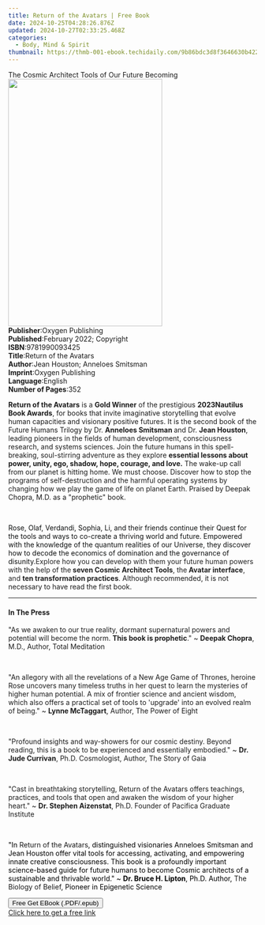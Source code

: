 ```yaml
---
title: Return of the Avatars | Free Book
date: 2024-10-25T04:28:26.876Z
updated: 2024-10-27T02:33:25.468Z
categories:
  - Body, Mind & Spirit
thumbnail: https://thmb-001-ebook.techidaily.com/9b86bdc3d8f3646630b42209848257211b1c6721b742ba4c5dd2678dbc90187a.jpg
---
```

<main id="book-container">
  <div class="flex flex-col">
    <div class="book-brief flex-1 py-6 px-4 sm:p-6 md:py-10 md:px-8">
      <!-- brief-->
      <div class="book-brief-main">
        The Cosmic Architect Tools of Our Future Becoming
      </div>
    </div>
    <div
      class="book-meta-info flex-1 grid gap-4 col-start-1 col-end-3 row-start-1 sm:mb-6 sm:grid-cols-4 lg:gap-6 lg:col-start-2 lg:row-end-6 lg:row-span-6 lg:mb-0"
    >
      <div
        class="book-meta-info-left place-content-center mt-4 p-4 text-sm leading-6 col-start-2 col-span-2 dark:text-slate-400"
      >
        <img
          class="w-full h-500 object-cover rounded-lg sm:h-255 sm:col-span-2 lg:col-span-full"
          src="https://img-001-ebook.techidaily.com/611ae8b45605dfb0e678e91c6bcbfd58b7f8469423d95af17ad0b264e61dece2.jpg"
          alt=""
          width="312"
          height="500"
        />
      </div>
      <div
        class="book-meta-info-right mt-2 col-start-1 row-start-2 col-span-3 self-center"
      >
        <!-- meta data  -->
        <div class="flex flex-col px-4 md:px-8">
          <div class="flex-1">
            <strong>Publisher</strong>:<span class="px-2"
              >Oxygen Publishing</span
            >
          </div>
          <div class="flex-1">
            <strong>Published</strong>:<span class="px-2"
              >February 2022; Copyright</span
            >
          </div>
          <div class="flex-1">
            <strong>ISBN</strong>:<span class="px-2">9781990093425</span>
          </div>
          <div class="flex-1">
            <strong>Title</strong>:<span class="px-2"
              >Return of the Avatars</span
            >
          </div>
          <div class="flex-1">
            <strong>Author</strong>:<span class="px-2"
              >Jean Houston; Anneloes Smitsman</span
            >
          </div>
          <div class="flex-1">
            <strong>Imprint</strong>:<span class="px-2">Oxygen Publishing</span>
          </div>
          <div class="flex-1">
            <strong>Language</strong>:<span class="px-2">English</span>
          </div>
          <div class="flex-1">
            <strong>Number of Pages</strong>:<span class="px-2">352</span>
          </div>
        </div>
      </div>
    </div>
    <div class="book-description flex-1 py-6 px-4 sm:p-6 md:py-10 md:px-8">
      <div class="book-description-main">
        <div accordion-content="" id="description">
          <p class="ql-align-justify">
            <strong
              style="background-color: rgba(0, 0, 0, 0); color: rgb(29, 29, 29)"
              >Return of the Avatars</strong
            ><span
              style="background-color: rgba(0, 0, 0, 0); color: rgb(29, 29, 29)"
            >
              is a </span
            ><strong
              style="background-color: rgba(0, 0, 0, 0); color: rgb(29, 29, 29)"
              >Gold Winner</strong
            ><span
              style="background-color: rgba(0, 0, 0, 0); color: rgb(29, 29, 29)"
            >
              of the prestigious </span
            ><strong
              style="background-color: rgba(0, 0, 0, 0); color: rgb(29, 29, 29)"
              >2023</strong
            ><span
              style="background-color: rgba(0, 0, 0, 0); color: rgb(29, 29, 29)"
            ></span
            ><strong
              style="background-color: rgba(0, 0, 0, 0); color: rgb(29, 29, 29)"
              >Nautilus Book Awards</strong
            ><span
              style="background-color: rgba(0, 0, 0, 0); color: rgb(29, 29, 29)"
              >, </span
            >for books that invite imaginative storytelling that evolve human
            capacities and visionary positive futures. It is
            <span
              style="background-color: rgba(0, 0, 0, 0); color: rgb(29, 29, 29)"
              >the second book of the </span
            >Future Humans Trilogy<span
              style="background-color: rgba(0, 0, 0, 0); color: rgb(29, 29, 29)"
            >
              by Dr. </span
            ><strong
              style="background-color: rgba(0, 0, 0, 0); color: rgb(29, 29, 29)"
              >Anneloes Smitsman </strong
            ><span
              style="background-color: rgba(0, 0, 0, 0); color: rgb(29, 29, 29)"
              >and Dr. </span
            ><strong
              style="background-color: rgba(0, 0, 0, 0); color: rgb(29, 29, 29)"
              >Jean Houston</strong
            ><span
              style="background-color: rgba(0, 0, 0, 0); color: rgb(29, 29, 29)"
              >, leading pioneers in the fields of human development,
              consciousness research, and systems sciences. Join the future
              humans in this spell-breaking, soul-stirring adventure as they
              explore </span
            ><strong
              style="background-color: rgba(0, 0, 0, 0); color: rgb(29, 29, 29)"
              >essential lessons about power, unity, ego, shadow, hope, courage,
              and love.</strong
            ><span
              style="background-color: rgba(0, 0, 0, 0); color: rgb(29, 29, 29)"
            >
              The wake-up call from our planet is hitting home. </span
            >We must choose.
            <span
              style="background-color: rgba(0, 0, 0, 0); color: rgb(29, 29, 29)"
            >
              Discover how to stop the programs of self-destruction and the
              harmful operating systems by changing how we play the game of life
              on planet Earth.&nbsp;</span
            >Praised by Deepak Chopra, M.D. as a "prophetic" book.
          </p>
          <p><br /></p>
          <p>
            <span
              style="background-color: rgba(0, 0, 0, 0); color: rgb(15, 17, 17)"
              >Rose, Olaf, Verdandi, Sophia, Li, and their friends continue
              their Quest for the tools and ways to co-create a thriving world
              and future. Empowered with the knowledge of the quantum realities
              of our Universe, they discover how to decode the economics of
              domination and the governance of disunity.</span
            ><span
              style="background-color: rgba(0, 0, 0, 0); color: rgb(29, 29, 29)"
            ></span
            ><span
              style="background-color: rgba(0, 0, 0, 0); color: rgb(34, 34, 34)"
              >Explore how you can develop with them your future human powers
              with the help of the</span
            ><strong
              style="background-color: rgba(0, 0, 0, 0); color: rgb(34, 34, 34)"
            >
              seven Cosmic Architect Tools</strong
            ><span
              style="background-color: rgba(0, 0, 0, 0); color: rgb(34, 34, 34)"
              >, the</span
            ><strong
              style="background-color: rgba(0, 0, 0, 0); color: rgb(34, 34, 34)"
            >
              Avatar interface</strong
            ><span
              style="background-color: rgba(0, 0, 0, 0); color: rgb(34, 34, 34)"
              >, and </span
            ><strong
              style="background-color: rgba(0, 0, 0, 0); color: rgb(34, 34, 34)"
              >ten transformation practices</strong
            ><span
              style="background-color: rgba(0, 0, 0, 0); color: rgb(34, 34, 34)"
              >. </span
            >Although recommended, it is not necessary to have read the first
            book.
          </p>
        </div>
        <div class="accordion-fader"></div>
      </div>
    </div>
    <div class="book-excerpts flex-1 py-6 px-4 sm:p-6 md:py-10 md:px-8">
      <!-- excerpts-->
      <div class="book-excerpts-main">
        <hr />
        <h4 class="placeholder placeholder-heading">
          <span>In The Press</span>
        </h4>
        <p></p>
        <p class="ql-align-justify">
          <span
            style="
              color: rgba(29, 29, 29, 1);
              background-color: rgba(0, 0, 0, 0);
            "
            >"As we awaken to our true reality, dormant supernatural powers and
            potential will become the norm. </span
          ><strong
            style="
              color: rgba(29, 29, 29, 1);
              background-color: rgba(0, 0, 0, 0);
            "
            >This book is prophetic</strong
          ><span
            style="
              color: rgba(29, 29, 29, 1);
              background-color: rgba(0, 0, 0, 0);
            "
            >." ~ </span
          ><strong
            style="
              color: rgba(29, 29, 29, 1);
              background-color: rgba(0, 0, 0, 0);
            "
            >Deepak Chopra</strong
          ><span
            style="
              color: rgba(29, 29, 29, 1);
              background-color: rgba(0, 0, 0, 0);
            "
            >, M.D., Author, </span
          >Total Meditation
        </p>
        <p class="ql-align-justify"><br /></p>
        <p class="ql-align-justify">
          <span
            style="
              color: rgba(29, 29, 29, 1);
              background-color: rgba(0, 0, 0, 0);
            "
            >"An allegory with all the revelations of a New Age </span
          >Game of Thrones<span
            style="
              color: rgba(29, 29, 29, 1);
              background-color: rgba(0, 0, 0, 0);
            "
            >, heroine Rose uncovers many timeless truths in her quest to learn
            the mysteries of higher human potential. A mix of frontier science
            and ancient wisdom, which also offers a practical set of tools to
            'upgrade' into an evolved realm of being." ~ </span
          ><strong
            style="
              color: rgba(29, 29, 29, 1);
              background-color: rgba(0, 0, 0, 0);
            "
            >Lynne McTaggart</strong
          ><span
            style="
              color: rgba(29, 29, 29, 1);
              background-color: rgba(0, 0, 0, 0);
            "
            >, Author, </span
          >The Power of Eight
        </p>
        <p><br /></p>
        <p class="ql-align-justify">
          <span
            style="
              color: rgba(29, 29, 29, 1);
              background-color: rgba(0, 0, 0, 0);
            "
            >"Profound insights and way-showers for our cosmic destiny. Beyond
            reading, this is a book to be experienced and essentially embodied."
            ~ </span
          ><strong
            style="
              color: rgba(29, 29, 29, 1);
              background-color: rgba(0, 0, 0, 0);
            "
            >Dr. Jude Currivan</strong
          ><span
            style="
              color: rgba(29, 29, 29, 1);
              background-color: rgba(0, 0, 0, 0);
            "
            >, Ph.D. Cosmologist, Author, The Story of Gaia</span
          >
        </p>
        <p><br /></p>
        <p class="ql-align-justify">
          <span
            style="
              color: rgba(29, 29, 29, 1);
              background-color: rgba(0, 0, 0, 0);
            "
            >"Cast in breathtaking storytelling, </span
          >Return of the Avatars<span
            style="
              color: rgba(29, 29, 29, 1);
              background-color: rgba(0, 0, 0, 0);
            "
          >
            offers teachings, practices, and tools that open and awaken the
            wisdom of your higher heart." ~ </span
          ><strong
            style="
              color: rgba(29, 29, 29, 1);
              background-color: rgba(0, 0, 0, 0);
            "
            >Dr. Stephen Aizenstat</strong
          ><span
            style="
              color: rgba(29, 29, 29, 1);
              background-color: rgba(0, 0, 0, 0);
            "
            >, Ph.D. Founder of Pacifica Graduate Institute</span
          >
        </p>
        <p><br /></p>
        <p class="ql-align-justify">
          <span
            style="color: rgba(0, 0, 0, 1); background-color: rgba(0, 0, 0, 0)"
            >"In </span
          >Return of the Avatars<span
            style="color: rgba(0, 0, 0, 1); background-color: rgba(0, 0, 0, 0)"
            >, distinguished visionaries Anneloes Smitsman and Jean Houston
            offer vital tools for accessing, activating, and empowering innate
            creative consciousness. This book is a profoundly important
            science-based guide for future humans to become Cosmic architects of
            a sustainable and thrivable world." ~ </span
          ><strong
            style="color: rgba(0, 0, 0, 1); background-color: rgba(0, 0, 0, 0)"
            >Dr. Bruce H. Lipton</strong
          ><span
            style="color: rgba(0, 0, 0, 1); background-color: rgba(0, 0, 0, 0)"
            >, Ph.D. Author, </span
          >The Biology of Belief<span
            style="color: rgba(0, 0, 0, 1); background-color: rgba(0, 0, 0, 0)"
            >, Pioneer in Epigenetic Science</span
          >
        </p>
        <p></p>
      </div>
    </div>
    <div
      class="book-about-author flex-1 py-6 px-4 sm:p-6 md:py-10 md:px-8"
    ></div>
    <div class="book-free-get flex-1 py-6 px-4 sm:p-6 md:py-10 md:px-8">
      <button
        id="btn-free-get"
        class="bg-blue-500 hover:bg-blue-700 text-white font-bold py-2 px-4 rounded"
      >
        Free Get EBook (.PDF/.epub)
      </button>
      <div id="countdown-display" class="px-2 text-lg mt-2"></div>
      <a
        id="free-link"
        class="hidden bg-blue-500 hover:bg-blue-700 text-white font-bold py-2 px-4 rounded"
        href="https://www.ebooks.com/en-us/book/210492866/return-of-the-avatars/jean-houston/"
        target="_blank"
        >Click here to get a free link</a
      >
    </div>
    <script>
      let countdownTime = 0;
      let countdownInterval = null;
      document
        .getElementById('btn-free-get')
        .addEventListener('click', startCountdown);
      function startCountdown() {
        countdownTime = new Date().getTime() + 60000 * 3;
        countdownInterval = setInterval(updateCountdown, 1000);
        document.getElementById('btn-free-get').disabled = true;
        document
          .getElementById('btn-free-get')
          .classList.add('bg-gray-500', 'cursor-not-allowed');
      }
      function updateCountdown() {
        let currentTime = new Date().getTime();
        let timeLeft = countdownTime - currentTime;
        let secondsLeft = Math.floor(timeLeft / 1000);
        document.getElementById('countdown-display').innerHTML =
          `Remaining time: ${secondsLeft} seconds.`;
        if (secondsLeft <= 0) {
          clearInterval(countdownInterval);
          document.getElementById('btn-free-get').classList.add('hidden');
          document.getElementById('free-link').classList.remove('hidden');
          document.getElementById('countdown-display').innerHTML = '';
        }
      }
    </script>
  </div>
</main>

<ins class="adsbygoogle"
      style="display:block"
      data-ad-client="ca-pub-7571918770474297"
      data-ad-slot="8358498916"
      data-ad-format="auto"
      data-full-width-responsive="true"></ins>
    